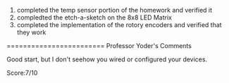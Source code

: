 1. completed the temp sensor portion of the homework and verified it 
2. compledted the etch-a-sketch on the 8x8 LED Matrix
3. completed the implementation of the rotory encoders and verified that they work


========================
Professor Yoder's Comments

Good start, but I don't seehow you wired or configured your devices.

Score:7/10